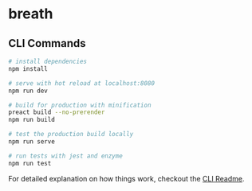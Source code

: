 # breath

## CLI Commands

``` bash
# install dependencies
npm install

# serve with hot reload at localhost:8080
npm run dev

# build for production with minification
preact build --no-prerender
npm run build

# test the production build locally
npm run serve

# run tests with jest and enzyme
npm run test
```

For detailed explanation on how things work, checkout the [CLI Readme](https://github.com/developit/preact-cli/blob/master/README.md).

